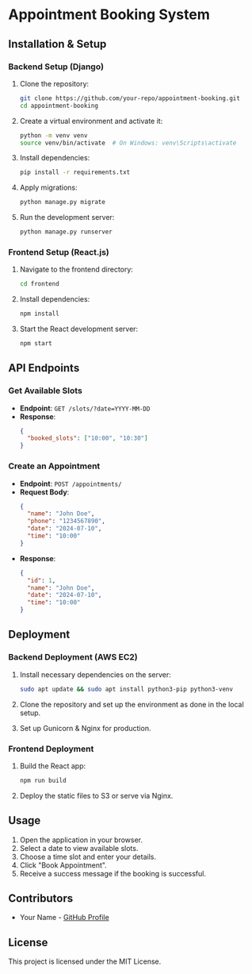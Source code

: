 # Appointment Booking System

## Installation & Setup

### Backend Setup (Django)

1. Clone the repository:
    ```sh
    git clone https://github.com/your-repo/appointment-booking.git
    cd appointment-booking
    ```

2. Create a virtual environment and activate it:
    ```sh
    python -m venv venv
    source venv/bin/activate  # On Windows: venv\Scripts\activate
    ```

3. Install dependencies:
    ```sh
    pip install -r requirements.txt
    ```

4. Apply migrations:
    ```sh
    python manage.py migrate
    ```

5. Run the development server:
    ```sh
    python manage.py runserver
    ```

### Frontend Setup (React.js)

1. Navigate to the frontend directory:
    ```sh
    cd frontend
    ```

2. Install dependencies:
    ```sh
    npm install
    ```

3. Start the React development server:
    ```sh
    npm start
    ```

## API Endpoints

### Get Available Slots

- **Endpoint**: `GET /slots/?date=YYYY-MM-DD`
- **Response**:
    ```json
    {
      "booked_slots": ["10:00", "10:30"]
    }
    ```

### Create an Appointment

- **Endpoint**: `POST /appointments/`
- **Request Body**:
    ```json
    {
      "name": "John Doe",
      "phone": "1234567890",
      "date": "2024-07-10",
      "time": "10:00"
    }
    ```
- **Response**:
    ```json
    {
      "id": 1,
      "name": "John Doe",
      "date": "2024-07-10",
      "time": "10:00"
    }
    ```

## Deployment

### Backend Deployment (AWS EC2)

1. Install necessary dependencies on the server:
    ```sh
    sudo apt update && sudo apt install python3-pip python3-venv
    ```

2. Clone the repository and set up the environment as done in the local setup.

3. Set up Gunicorn & Nginx for production.

### Frontend Deployment

1. Build the React app:
    ```sh
    npm run build
    ```

2. Deploy the static files to S3 or serve via Nginx.

## Usage

1. Open the application in your browser.
2. Select a date to view available slots.
3. Choose a time slot and enter your details.
4. Click "Book Appointment".
5. Receive a success message if the booking is successful.

## Contributors

- Your Name - [GitHub Profile](https://github.com/your-profile)

## License

This project is licensed under the MIT License.
```` ▋